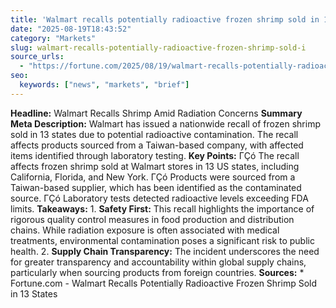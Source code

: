 ```yaml
---
title: 'Walmart recalls potentially radioactive frozen shrimp sold in 13 states'
date: "2025-08-19T18:43:52"
category: "Markets"
slug: walmart-recalls-potentially-radioactive-frozen-shrimp-sold-i
source_urls:
  - "https://fortune.com/2025/08/19/walmart-recalls-potentially-radioactive-frozen-shrimp-sold-in-13-states/"
seo:
  keywords: ["news", "markets", "brief"]
---
```

**Headline:** Walmart Recalls Shrimp Amid Radiation Concerns  **Summary Meta Description:** Walmart has issued a nationwide recall of frozen shrimp sold in 13 states due to potential radioactive contamination. The recall affects products sourced from a Taiwan-based company, with affected items identified through laboratory testing.  **Key Points:**  ΓÇó The recall affects frozen shrimp sold at Walmart stores in 13 US states, including California, Florida, and New York. ΓÇó Products were sourced from a Taiwan-based supplier, which has been identified as the contaminated source. ΓÇó Laboratory tests detected radioactive levels exceeding FDA limits.  **Takeaways:**  1. **Safety First:** This recall highlights the importance of rigorous quality control measures in food production and distribution chains. While radiation exposure is often associated with medical treatments, environmental contamination poses a significant risk to public health. 2. **Supply Chain Transparency:** The incident underscores the need for greater transparency and accountability within global supply chains, particularly when sourcing products from foreign countries.  **Sources:** * Fortune.com - Walmart Recalls Potentially Radioactive Frozen Shrimp Sold in 13 States 
